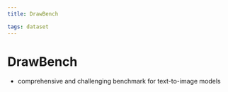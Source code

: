 ```yaml
---
title: DrawBench

tags: dataset 
---
```


# DrawBench
- comprehensive and challenging benchmark for text-to-image models


















































